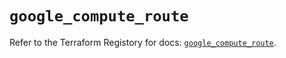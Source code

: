 # `google_compute_route`

Refer to the Terraform Registory for docs: [`google_compute_route`](https://registry.terraform.io/providers/hashicorp/google-beta/5.4.0/docs/resources/google_compute_route).
